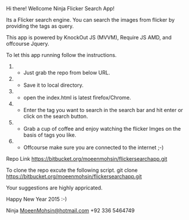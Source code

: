 
Hi there! Wellcome Ninja Flicker Search App!

Its a Flicker search engine.
You can search the images from flicker by providing the tags as query.

This app is powered by KnockOut JS (MVVM), Require JS AMD, and offcourse Jquery. 


To let this app running follow the instructions.

1) - Just grab the repo from below URL.
2) - Save it to local directory.
3) - open the index.html is latest firefox/Chrome.
4) - Enter the tag you want to search in the search bar and hit enter or click on the search button.
5) - Grab a cup of coffee and enjoy watching the flicker Imges on the basis of tags you like.
6) - Offcourse make sure you are connected to the internet ;-)


Repo Link https://bitbucket.org/moeenmohsin/flickersearchapp.git

To clone the repo excute the following script.
git clone https://bitbucket.org/moeenmohsin/flickersearchapp.git

Your suggestions are highly appricated.


Happy New Year 2015 :-)

Ninja 
MoeenMohsin@hotmail.com
+92 336 5464749



